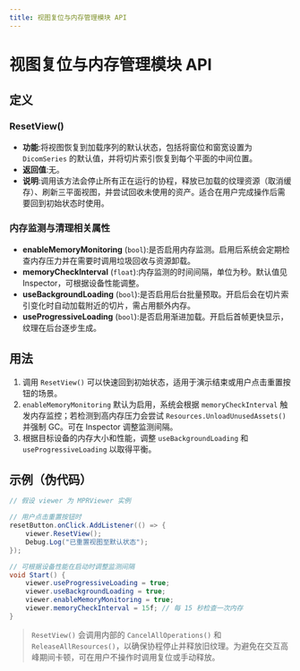 ```yaml
---
title: 视图复位与内存管理模块 API
---
```

# 视图复位与内存管理模块 API

## 定义

### ResetView()

- **功能**:将视图恢复到加载序列的默认状态，包括将窗位和窗宽设置为 `DicomSeries` 的默认值，并将切片索引恢复到每个平面的中间位置。
- **返回值**:无。
- **说明**:调用该方法会停止所有正在运行的协程，释放已加载的纹理资源（取消缓存）、刷新三平面视图，并尝试回收未使用的资产。适合在用户完成操作后需要回到初始状态时使用。

### 内存监测与清理相关属性

- **enableMemoryMonitoring** (`bool`):是否启用内存监测。启用后系统会定期检查内存压力并在需要时调用垃圾回收与资源卸载。
- **memoryCheckInterval** (`float`):内存监测的时间间隔，单位为秒。默认值见 Inspector，可根据设备性能调整。
- **useBackgroundLoading** (`bool`):是否启用后台批量预取。开启后会在切片索引变化时自动加载附近的切片，需占用额外内存。
- **useProgressiveLoading** (`bool`):是否启用渐进加载。开启后首帧更快显示，纹理在后台逐步生成。

## 用法

1. 调用 `ResetView()` 可以快速回到初始状态，适用于演示结束或用户点击重置按钮的场景。
2. `enableMemoryMonitoring` 默认为启用，系统会根据 `memoryCheckInterval` 触发内存监控；若检测到高内存压力会尝试 `Resources.UnloadUnusedAssets()` 并强制 GC。可在 Inspector 调整监测间隔。
3. 根据目标设备的内存大小和性能，调整 `useBackgroundLoading` 和 `useProgressiveLoading` 以取得平衡。

## 示例（伪代码）

```csharp
// 假设 viewer 为 MPRViewer 实例

// 用户点击重置按钮时
resetButton.onClick.AddListener(() => {
    viewer.ResetView();
    Debug.Log("已重置视图至默认状态");
});

// 可根据设备性能在启动时调整监测间隔
void Start() {
    viewer.useProgressiveLoading = true;
    viewer.useBackgroundLoading = true;
    viewer.enableMemoryMonitoring = true;
    viewer.memoryCheckInterval = 15f; // 每 15 秒检查一次内存
}
```

> `ResetView()` 会调用内部的 `CancelAllOperations()` 和 `ReleaseAllResources()`，以确保协程停止并释放旧纹理。为避免在交互高峰期间卡顿，可在用户不操作时调用复位或手动释放。